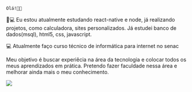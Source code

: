     Olá!👋👋
    
  📓💻  Eu estou atualmente estudando react-native e node, já realizando projetos, como calculadora, sites personalizados.
    Já estudei banco de dados(msql), html5, css, javascript.
    
   💻 Atualmente faço curso técnico de informática para internet no senac 
   
   Meu objetivo é buscar experiêcia na área da tecnologia e colocar todos os meus aprendizados em prática. Pretendo fazer faculdade nessa área e melhorar ainda mais o meu conhecimento. 
   
   <picture>
<source
  srcset="https://github-readme-stats.vercel.app/api?username=GabrielHenrique=true&theme=dark"
  media="(prefers-color-scheme: dark)"
/>
<source
  srcset="https://github-readme-stats.vercel.app/api?username=GabrielHenrique=true"
  media="(prefers-color-scheme: light), (prefers-color-scheme: no-preference)"
/>
<img src="https://github-readme-stats.vercel.app/api?username=GabrielHenrique=true" />
</picture>
